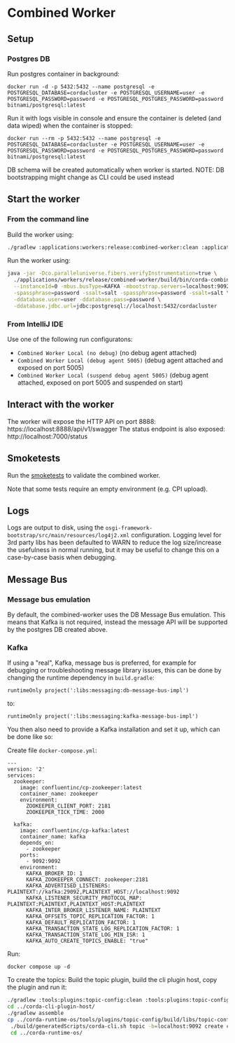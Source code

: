 # Combined Worker

## Setup

### Postgres DB

Run postgres container in background:
```shell
docker run -d -p 5432:5432 --name postgresql -e POSTGRESQL_DATABASE=cordacluster -e POSTGRESQL_USERNAME=user -e POSTGRESQL_PASSWORD=password -e POSTGRESQL_POSTGRES_PASSWORD=password bitnami/postgresql:latest
```

Run it with logs visible in console and ensure the container is deleted (and data wiped) when the container is stopped:

```shell
docker run --rm -p 5432:5432 --name postgresql -e POSTGRESQL_DATABASE=cordacluster -e POSTGRESQL_USERNAME=user -e POSTGRESQL_PASSWORD=password -e POSTGRESQL_POSTGRES_PASSWORD=password bitnami/postgresql:latest
```

DB schema will be created automatically when worker is started.
NOTE: DB bootstrapping might change as CLI could be used instead

## Start the worker

### From the command line
Build the worker using:
```bash
./gradlew :applications:workers:release:combined-worker:clean :applications:workers:release:combined-worker:appJar
```

Run the worker using:
```bash
java -jar -Dco.paralleluniverse.fibers.verifyInstrumentation=true \
  ./applications/workers/release/combined-worker/build/bin/corda-combined-worker-*.jar \
  --instanceId=0 -mbus.busType=KAFKA -mbootstrap.servers=localhost:9092 \
  -spassphrase=password -ssalt=salt -spassphrase=password -ssalt=salt \
  -ddatabase.user=user -ddatabase.pass=password \
  -ddatabase.jdbc.url=jdbc:postgresql://localhost:5432/cordacluster
```

### From IntelliJ IDE

Use one of the following run configuratons:

- `Combined Worker Local (no debug)` (no debug agent attached)
- `Combined Worker Local (debug agent 5005)` (debug agent attached and exposed on port 5005)
- `Combined Worker Local (suspend debug agent 5005)` (debug agent attached, exposed on port 5005 and suspended on start)

## Interact with the worker

The worker will expose the HTTP API on port 8888: https://localhost:8888/api/v1/swagger
The status endpoint is also exposed: http://localhost:7000/status

## Smoketests

Run the [smoketests](/applications/workers/workers-smoketest/) to validate the combined worker.

Note that some tests require an empty environment (e.g. CPI upload).

## Logs

Logs are output to disk, using the `osgi-framework-bootstrap/src/main/resources/log4j2.xml` configuration.
Logging level for 3rd party libs has been defaulted to WARN to reduce the log size/increase the usefulness in normal running,
but it may be useful to change this on a case-by-case basis when debugging.

## Message Bus

### Message bus emulation

By default, the combined-worker uses the DB Message Bus emulation. This means that Kafka is not required, instead the message API will be supported by the postgres DB created above.

### Kafka

If using a "real", Kafka, message bus is preferred, for example for debugging or troubleshooting message library issues, this can be done by changing the runtime dependency in `build.gradle`:

```
runtimeOnly project(':libs:messaging:db-message-bus-impl')
```

to:

```
runtimeOnly project(':libs:messaging:kafka-message-bus-impl')
```

You then also need to provide a Kafka installation and set it up, which can be done like so:

Create file `docker-compose.yml`:
```
---
version: '2'
services:
  zookeeper:
    image: confluentinc/cp-zookeeper:latest
    container_name: zookeeper
    environment:
      ZOOKEEPER_CLIENT_PORT: 2181
      ZOOKEEPER_TICK_TIME: 2000

  kafka:
    image: confluentinc/cp-kafka:latest
    container_name: kafka
    depends_on:
      - zookeeper
    ports:
      - 9092:9092
    environment:
      KAFKA_BROKER_ID: 1
      KAFKA_ZOOKEEPER_CONNECT: zookeeper:2181
      KAFKA_ADVERTISED_LISTENERS: PLAINTEXT://kafka:29092,PLAINTEXT_HOST://localhost:9092
      KAFKA_LISTENER_SECURITY_PROTOCOL_MAP: PLAINTEXT:PLAINTEXT,PLAINTEXT_HOST:PLAINTEXT
      KAFKA_INTER_BROKER_LISTENER_NAME: PLAINTEXT
      KAFKA_OFFSETS_TOPIC_REPLICATION_FACTOR: 1
      KAFKA_DEFAULT_REPLICATION_FACTOR: 1
      KAFKA_TRANSACTION_STATE_LOG_REPLICATION_FACTOR: 1
      KAFKA_TRANSACTION_STATE_LOG_MIN_ISR: 1
      KAFKA_AUTO_CREATE_TOPICS_ENABLE: "true"

```
Run:
```shell
docker compose up -d
```

To create the topics:
Build the topic plugin, build the cli plugin host, copy the plugin and run it:
```bash
./gradlew :tools:plugins:topic-config:clean :tools:plugins:topic-config:cliPluginTask
cd ../corda-cli-plugin-host/
./gradlew assemble
cp ../corda-runtime-os/tools/plugins/topic-config/build/libs/topic-config-cli-plugin-*.jar ./build/plugins/
 ./build/generatedScripts/corda-cli.sh topic -b=localhost:9092 create connect
 cd ../corda-runtime-os/
```
